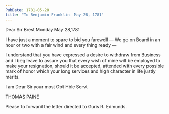 ```yaml
---
PubDate: 1781-05-28
title: "To Benjamin Franklin  May 28, 1781"
---
```


   Dear Sir       Brest Monday May 28,1781

   I have just a moment to spare to bid you farewell &mdash; We go on Board in an
   hour or two with a fair wind and every thing ready &mdash;

   I understand that you have expressed a desire to withdraw from Business
   and I beg leave to assure you that every wish of mine will be employed to
   make your resignation, should it be accepted, attended with every possible
   mark of honor which your long services and high character in life justly
   merits.

   I am Dear Sir your most Obt Hble Servt

   THOMAS PAINE

   Please to forward the letter directed to Guris R. Edmunds.
